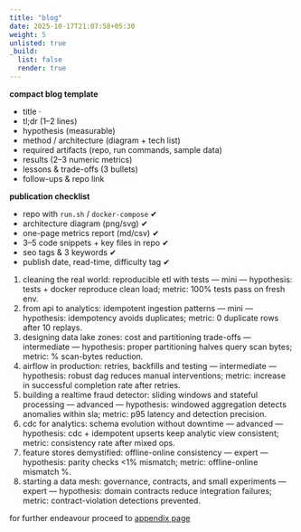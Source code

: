 ```yaml
---
title: "blog"
date: 2025-10-17T21:07:58+05:30
weight: 5
unlisted: true
_build:
  list: false
  render: true
---
```


**compact blog template**

- title ·
- tl;dr (1–2 lines)
- hypothesis (measurable)
- method / architecture (diagram + tech list)
- required artifacts (repo, run commands, sample data)
- results (2–3 numeric metrics)
- lessons & trade-offs (3 bullets)
- follow-ups & repo link

**publication checklist**

- repo with `run.sh` / `docker-compose` ✔
- architecture diagram (png/svg) ✔
- one-page metrics report (md/csv) ✔
- 3–5 code snippets + key files in repo ✔
- seo tags & 3 keywords ✔
- publish date, read-time, difficulty tag ✔

1. cleaning the real world: reproducible etl with tests — mini — hypothesis: tests + docker reproduce clean load; metric: 100% tests pass on fresh env.
2. from api to analytics: idempotent ingestion patterns — mini — hypothesis: idempotency avoids duplicates; metric: 0 duplicate rows after 10 replays.
3. designing data lake zones: cost and partitioning trade-offs — intermediate — hypothesis: proper partitioning halves query scan bytes; metric: % scan-bytes reduction.
4. airflow in production: retries, backfills and testing — intermediate — hypothesis: robust dag reduces manual interventions; metric: increase in successful completion rate after retries.
5. building a realtime fraud detector: sliding windows and stateful processing — advanced — hypothesis: windowed aggregation detects anomalies within sla; metric: p95 latency and detection precision.
6. cdc for analytics: schema evolution without downtime — advanced — hypothesis: cdc + idempotent upserts keep analytic view consistent; metric: consistency rate after mixed ops.
7. feature stores demystified: offline-online consistency — expert — hypothesis: parity checks <1% mismatch; metric: offline-online mismatch %.
8. starting a data mesh: governance, contracts, and small experiments — expert — hypothesis: domain contracts reduce integration failures; metric: contract-violation detections prevented.

for further endeavour proceed to [appendix page](/roadmap/appendix)
